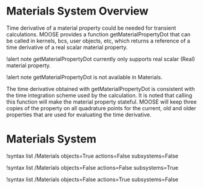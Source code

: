 # Materials System Overview

Time derivative of a material property could be needed for transient calculations.
MOOSE provides a function getMaterialPropertyDot that can be called in kernels, bcs, user objects, etc,
which returns a reference of a time derivative of a real scalar material property.

!alert note
getMaterialPropertyDot currently only supports real scalar (Real) material property.

!alert note
getMaterialPropertyDot is not available in Materials.

The time derivative obtained with getMaterialPropertyDot is consistent with the time integration scheme used by the calculation.
It is noted that calling this function will make the material property stateful.
MOOSE will keep three copies of the property on all quadrature points for the current, old and older
properties that are used for evaluating the time derivative.

# Materials System

!syntax list /Materials objects=True actions=False subsystems=False

!syntax list /Materials objects=False actions=False subsystems=True

!syntax list /Materials objects=False actions=True subsystems=False
